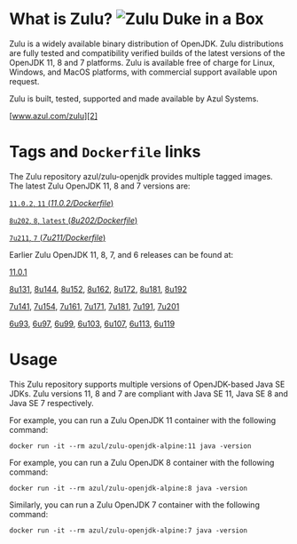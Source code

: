 What is Zulu? ![Zulu Duke in a Box][1]
======================================

Zulu is a widely available binary distribution of OpenJDK. Zulu distributions are fully tested and compatibility verified builds of the latest versions of the OpenJDK 11, 8 and 7 platforms. Zulu is available free of charge for Linux, Windows, and MacOS platforms, with commercial support available upon request.

Zulu is built, tested, supported and made available by Azul Systems.

[www.azul.com/zulu][2]

Tags and `Dockerfile` links
===========================

The Zulu repository azul/zulu-openjdk provides multiple tagged images. The latest Zulu OpenJDK 11, 8 and 7 versions are:

[`11.0.2`, `11` (*11.0.2/Dockerfile*)][33]

[`8u202`, `8`, `latest` (*8u202/Dockerfile*)][25]

[`7u211`, `7` (*7u211/Dockerfile*)][17]

Earlier Zulu OpenJDK 11, 8, 7, and 6 releases can be found at:

[11.0.1][34]

[8u131][26], [8u144][27], [8u152][28], [8u162][29], [8u172][30], [8u181][31], [8u192][32]

[7u141][18], [7u154][19], [7u161][20], [7u171][21], [7u181][22], [7u191][23], [7u201][24]

[6u93][10], [6u97][11], [6u99][12], [6u103][13], [6u107][14], [6u113][15], [6u119][16]

Usage
=====

This Zulu repository supports multiple versions of OpenJDK-based Java SE JDKs. Zulu versions 11, 8 and 7 are compliant with Java SE 11, Java SE 8 and Java SE 7 respectively.

For example, you can run a Zulu OpenJDK 11 container with the following command:

    docker run -it --rm azul/zulu-openjdk-alpine:11 java -version

For example, you can run a Zulu OpenJDK 8 container with the following command:

    docker run -it --rm azul/zulu-openjdk-alpine:8 java -version

Similarly, you can run a Zulu OpenJDK 7 container with the following command:

    docker run -it --rm azul/zulu-openjdk-alpine:7 java -version


  [1]: https://www.azul.com/files/ZuluDocker60.gif
  [2]: http://www.azul.com/zulu
  [10]: https://github.com/zulu-openjdk/zulu-openjdk/blob/master/alpine/6u93-6.16.0.1/Dockerfile
  [11]: https://github.com/zulu-openjdk/zulu-openjdk/blob/master/alpine/6u97-6.17.0.1/Dockerfile
  [12]: https://github.com/zulu-openjdk/zulu-openjdk/blob/master/alpine/6u99-6.18.0.3/Dockerfile
  [13]: https://github.com/zulu-openjdk/zulu-openjdk/blob/master/alpine/6u103-6.19.0.1/Dockerfile
  [14]: https://github.com/zulu-openjdk/zulu-openjdk/blob/master/alpine/6u107-6.20.0.1/Dockerfile
  [15]: https://github.com/zulu-openjdk/zulu-openjdk/blob/master/alpine/6u113-6.21.0.3/Dockerfile
  [16]: https://github.com/zulu-openjdk/zulu-openjdk/blob/master/alpine/6u119-6.22.0.3/Dockerfile
  [17]: https://github.com/zulu-openjdk/zulu-openjdk/blob/master/alpine/7u211-7.27.0.1/Dockerfile
  [18]: https://github.com/zulu-openjdk/zulu-openjdk/blob/master/alpine/7u141-7.18.0.3/Dockerfile
  [19]: https://github.com/zulu-openjdk/zulu-openjdk/blob/master/alpine/7u154-7.20.0.3/Dockerfile
  [20]: https://github.com/zulu-openjdk/zulu-openjdk/blob/master/alpine/7u161-7.21.0.3/Dockerfile
  [21]: https://github.com/zulu-openjdk/zulu-openjdk/blob/master/alpine/7u171-7.22.0.3/Dockerfile
  [22]: https://github.com/zulu-openjdk/zulu-openjdk/blob/master/alpine/7u181-7.23.0.1/Dockerfile
  [23]: https://github.com/zulu-openjdk/zulu-openjdk/blob/master/alpine/7u191-7.24.0.1/Dockerfile
  [24]: https://github.com/zulu-openjdk/zulu-openjdk/blob/master/alpine/7u201-7.25.0.5/Dockerfile
  [25]: https://github.com/zulu-openjdk/zulu-openjdk/blob/master/alpine/8u202-8.36.0.3/Dockerfile
  [26]: https://github.com/zulu-openjdk/zulu-openjdk/blob/master/alpine/8u131-8.21.0.1/Dockerfile
  [27]: https://github.com/zulu-openjdk/zulu-openjdk/blob/master/alpine/8u144-8.23.0.3/Dockerfile
  [28]: https://github.com/zulu-openjdk/zulu-openjdk/blob/master/alpine/8u152-8.25.0.1/Dockerfile
  [29]: https://github.com/zulu-openjdk/zulu-openjdk/blob/master/alpine/8u162-8.27.0.7/Dockerfile
  [30]: https://github.com/zulu-openjdk/zulu-openjdk/blob/master/alpine/8u172-8.30.0.1/Dockerfile
  [31]: https://github.com/zulu-openjdk/zulu-openjdk/blob/master/alpine/8u181-8.31.0.1/Dockerfile
  [32]: https://github.com/zulu-openjdk/zulu-openjdk/blob/master/alpine/8u192-8.33.0.1/Dockerfile
  [33]: https://github.com/zulu-openjdk/zulu-openjdk/blob/master/alpine/11.0.2-11.29/Dockerfile
  [34]: https://github.com/zulu-openjdk/zulu-openjdk/blob/master/alpine/11.0.1-11.2/Dockerfile
